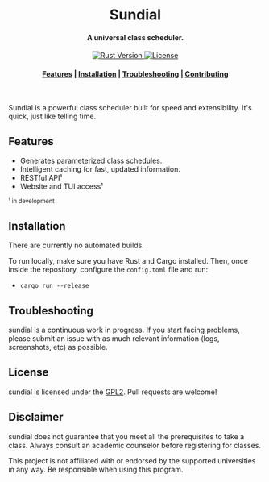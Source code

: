 <h1 align="center">
Sundial
</h1>
<h4 align="center">
    A universal class scheduler.
</h4>

<p align="center">
    <a href="https://www.rust-lang.org/tools/install">
        <img src="https://badgen.net/badge/rust/1.42+/?color=orange" alt="Rust Version" />
    </a>
    <a href="https://github.com/gnuyent/sundial/blob/master/LICENSE">
        <img src="https://badgen.net/badge/license/GPL2/orange" alt="License" />
    </a>
</p>

<div align="center">
    <h4>
        <a href="#features">Features</a> |
        <a href="#installation">Installation</a> |
        <a href="#troubleshooting">Troubleshooting</a> |
        <a href="#contributing">Contributing</a>
    </h4>
</div>
<br>

Sundial is a powerful class scheduler built for speed and extensibility. It's quick, just like telling time.

## Features
* Generates parameterized class schedules.
* Intelligent caching for fast, updated information.
* RESTful API¹
* Website and TUI access¹

<small>¹ in development</small>

## Installation
There are currently no automated builds.

To run locally, make sure you have Rust and Cargo installed. Then, once inside the repository, configure the `config.toml` file and run:

* `cargo run --release`

## Troubleshooting
sundial is a continuous work in progress. If you start facing problems, please submit an issue with as much relevant
information (logs, screenshots, etc) as possible.

## License
sundial is licensed under the [GPL2](LICENSE). Pull requests are welcome!

## Disclaimer
sundial does not guarantee that you meet all the prerequisites to take a class. Always consult an academic counselor
before registering for classes.

This project is not affiliated with or endorsed by the supported universities in any way. Be responsible when using this program.
